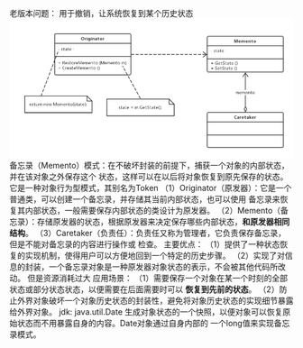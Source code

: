 老版本问题：
用于撤销，让系统恢复到某个历史状态
![uml](model.png)
备忘录（Memento）模式：在不破坏封装的前提下，捕获一个对象的内部状态，并在该对象之外保存这个
状态，这样可以在以后将对象恢复到原先保存的状态。它是一种对象行为型模式，其别名为Token
（1）Originator（原发器）：它是一个普通类，可以创建一个备忘录，并存储其当前内部状态，也可以使用
备忘录来恢复其内部状态，一般需要保存内部状态的类设计为原发器。
（2）Memento（备忘录）：存储原发器的状态，根据原发器来决定保存哪些内部状态，**和原发器相同结构**。
（3）Caretaker（负责任）：负责任又称为管理者，它负责保存备忘录，但是不能对备忘录的内容进行操作或
检查。
主要优点：
（1）提供了一种状态恢复的实现机制，使得用户可以方便地回到一个特定的历史步骤。
（2）实现了对信息的封装，一个备忘录对象是一种原发器对象状态的表示，不会被其他代码所改动。
但是资源消耗过大
应用场景：
（1）需要保存一个对象在某一个时刻的全部状态或部分状态状态，以便需要在后面需要时可以
**恢复到先前的状态**。
（2）防止外界对象破坏一个对象历史状态的封装性，避免将对象历史状态的实现细节暴露给外界对象。
jdk:
java.util.Date
生成对象状态的一个快照，以便对象可以恢复原始状态而不用暴露自身的内容。Date对象通过自身内部的
一个long值来实现备忘录模式。
